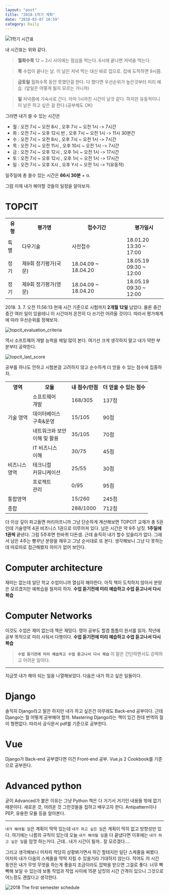 ```yaml
---
layout: "post"
title: "2018-1학기 계획"
date: "2018-03-07 10:59"
category: Daily
---
```


![1학기 시간표]({{site.url}}/images/2018/03/2018-1-timetable.jpg)

내 시간표는 위와 같다. 
> **월화수목**
12 ~ 2시 사이에는 점심을 먹는다.
6시에 끝나면 저녁을 먹는다. 

> **목**
수업이 끝나는 날.
이 날은 저녁 먹는 대신 바로 집으로.
집에 도착하면 9시쯤.

> **금토일**
월화수목 동안 못했던걸 한다.
다 했다면 우선순위가 높은것부터 미리 예습.
(앞일은 어떻게 될지 모르는 거니까)

> **일**
저녁쯤에 기숙사로 간다.
아마 1시까진 시간이 날것 같다.
하지만 유동적이니 이 날은 하고 싶은 걸 한다.(공부해도 OK)

그러면 내가 쓸 수 있는 시간은

  - 월 : 오전 7시 ~ 오전 8시     , 오후 7시 ~ 오전 1시   -> 7시간
  - 화 : 오전 7시 ~ 오후 12시 반 , 오후 7시 ~ 오전 1시   -> 11시 30분간
  - 수 : 오전 7시 ~ 오전 8시     , 오후 7시 ~ 오전 1시   -> 7시간
  - 목 : 오전 7시 ~ 오전 11시    , 오후 10시 ~ 오전 1시  -> 7시간
  - 금 : 오전 7시 ~ 오후 12시    , 오후 1시 ~ 오전 1시   -> 17시간
  - 토 : 오전 7시 ~ 오후 12시    , 오후 1시 ~ 오전 1시   -> 17시간
  - 일 : 오전 7시 ~ 오후 X시     , 오후 Y시 ~ 오전 1시   -> ?(유동적)

일주일에 총 쓸수 있는 시간은 **66시 30분** + α. 

그럼 이제 내가 해야할 것들의 일정을 알아보자.

# TOPCIT
<table>
  <tr>
    <th>유형</th>
    <th>평가명</th>
    <th>접수기간</th>
    <th>평가일시</th>
  </tr>
  <tr>
    <td>특별</td>
    <td>다우기술</td>
    <td>사전접수</td>
    <td>18.01.20<br />13:30 ~ 17:00</td>
  </tr>
  <tr>
    <td>정기</td>
    <td>제9회 정기평가(국문)</td>
    <td>18.04.09 ~ 18.04.20</td>
    <td>18.05.19<br />09:30 ~ 12:00</td>
  </tr>
  <tr>
    <td>정기</td>
    <td>제9회 정기평가(영문)</td>
    <td>18.04.09 ~ 18.04.20</td>
    <td>18.05.19<br />09:30 ~ 12:00</td>
  </tr>
</table>


2018\. 3. 7. 오전 11:56:13 현재 시간 기준으로 시험까지 **2개월 12일** 남았다. 물론 중간중간 여러 일이 있을테니 이 시간마저 온전히 다 쓰기란 어려울 것이다. 따라서 평가체계에 따라 우선순위를 정해보자.

![topcit_evaluation_criteria]({{site.url}}/images/2018/03/topcit_evaluation_criteria.PNG)

역시 소프트웨어 개발 능력을 제일 많이 본다. 여기선 크게 생각하지 말고 내가 약한 부분부터 공략한다.

![topcit_last_score]({{site.url}}/images/2018/03/topcit-last-score.png)

공부를 하나도 안하고 시험본걸 고려하지 않고 순수하게 더 얻을 수 있는 점수에 집중하자.

<table>
  <tr>
    <th>영역</th>
    <th>모듈</th>
    <th>내 점수/만점</th>
    <th>더 얻을 수 있는 점수</th>
  </tr>
  <tr>
    <td rowspan="3">기술 영역</td>
    <td>소프트웨어<br>개발</td>
    <td>168/305</td>
    <td>137점</td>
  </tr>
  <tr>
    <td>데이터베이스<br>구축&amp;운영</td>
    <td>15/105</td>
    <td>90점</td>
  </tr>
  <tr>
    <td>네트워크와 보안<br>이해 및 활용</td>
    <td>35/105</td>
    <td>70점</td>
  </tr>
  <tr>
    <td rowspan="3">비즈니스 <br>영역</td>
    <td>IT 비즈니스<br>이해</td>
    <td>30/75</td>
    <td>45점</td>
  </tr>
  <tr>
    <td>테크니컬<br>커뮤니케이션</td>
    <td>25/55</td>
    <td>30점</td>
  </tr>
  <tr>
    <td>프로젝트<br>관리<br></td>
    <td>0/95</td>
    <td>95점</td>
  </tr>
  <tr>
    <td colspan="2">통합영역</td>
    <td>15/260</td>
    <td>245점</td>
  </tr>
  <tr>
    <td colspan="2">종합</td>
    <td>288/1000</td>
    <td>712점</td>
  </tr>
</table>

더 이상 깊이 파고들면 머리아프니까
그냥 단순하게 계산해보면 TOPCIT 교재가 총 5권인데 기술영역 4권 비즈니스 1권으로 이루어져 있다.
남은 시간은 약 9주 남짓. **1주일에 1권씩** 끝낸다. 그럼 5주후면 한바퀴 다돈셈. 근데 솔직히 내가 할수 있을리가 없다. 그래서 남은 4주는 빵꾸난 분량을 채우고 그냥 순서대로 또 본다. 생각해보니 그냥 다 못하는데 따로따로 접근해봤자 의미가 없어 보인다.

# Computer architecture

재미는 없는데 일단 학교 수업이니까 열심히 해야한다. 아직 책이 도착하지 않아서 분량은 모르겠지만 예복습을 철저히 하자. **수업 듣기전에 미리 예습하고 수업 듣고나서 다시 복습**

# Computer Networks

이것도 수업은 재미 없는데 책은 재밌다. 영어 공부도 할겸 틈틈이 원서를 읽자. 작년에 공부 목적으로 미리 사둬서 다행이다. **수업 듣기전에 미리 예습하고 수업 듣고나서 다시 복습**


> **`수업 듣기전에 미리 예습하고 수업 듣고나서 다시 복습`** 이 말은 간단하면서도 강력하고 어려운 일이다.

---

지금껏 내가 해야 되는 일을 나열해보았다. 다음은 내가 하고 싶은 일들이다.

# Django

솔직히 Django라고 말은 하지만 내가 하고 싶은건 아무래도 Back-end 공부이다. 근데 Django는 뭘 어떻게 공부해야 할까. Mastering Django라는 책이 있긴 한데 번역의 질이 형편없다. 따라서 공식문서 pdf를 기준으로 공부한다.

# Vue

Django가 Back-end 공부였다면 이건 Front-end 공부. Vue.js 2 Cookbook를 기준으로 공부한다. 

# Advanced python

굳이 Advanced가 붙은 이유는 그냥 Python 책은 다 거기서 거기인 내용들 밖에 없기 때문이다. 새로운 것, 어려운 것 그런것들을 접하고 배우고자 한다. Antipattern이나 PEP, 유용한 모듈 등을 알아본다. 

---

`내가 해야될 일`은 계획이 딱딱 있는데 `내가 하고 싶은 일`은 계획이 딱히 없고 방향성만 있다. 여기에는 나름의 규칙이 있는데 오늘 `내가 해야될 일`을 다 끝냈다면 이후에는 `내가 하고 싶은 일`을 맘껏 하는거다. 근데.. 내가 시간이 될까.. 잘 모르겠다....

그리고 생각해보니 어차피 적당히 상황봐가면서 하긴 할테지만 일단 스케줄을 짜봤다. 어차피 내가 다음의 스케줄을 딱딱 지킬 수 있을거라 기대하지 않는다. 적어도 저 시간 동안은 내가 무엇 무엇을 하는게 좋을지 조금이라도 압박을 받으면 그걸로 좋다. 너무 빡빡해 보일 수 있는데 보통 작업과 작업 사이에 15분 남짓의 시간 간격이 있으니 그것으로 어느정도 괜찮다고 생각한다.

![2018 The first semester schedule]({{site.url}}/images/2018/03/2018_The_first_semester_schedule.png)

